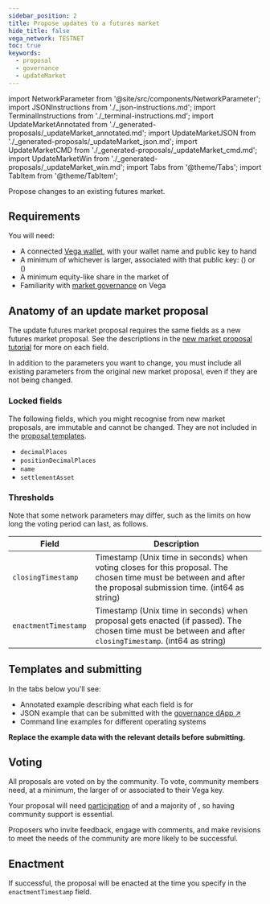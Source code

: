 ```yaml
---
sidebar_position: 2
title: Propose updates to a futures market
hide_title: false
vega_network: TESTNET
toc: true
keywords:
  - proposal
  - governance
  - updateMarket
---
```


import NetworkParameter from '@site/src/components/NetworkParameter';
import JSONInstructions from './_json-instructions.md';
import TerminalInstructions from './_terminal-instructions.md';
import UpdateMarketAnnotated from './_generated-proposals/_updateMarket_annotated.md';
import UpdateMarketJSON from './_generated-proposals/_updateMarket_json.md';
import UpdateMarketCMD from './_generated-proposals/_updateMarket_cmd.md';
import UpdateMarketWin from './_generated-proposals/_updateMarket_win.md';
import Tabs from '@theme/Tabs';
import TabItem from '@theme/TabItem';

Propose changes to an existing futures market.

## Requirements

You will need:
* A connected [Vega wallet](../../tools/vega-wallet/index.md), with your wallet name and public key to hand
* A minimum of whichever is larger, associated with that public key: <NetworkParameter frontMatter={frontMatter} param="governance.proposal.updateMarket.minProposerBalance" hideValue={true}/> (<NetworkParameter frontMatter={frontMatter} param="governance.proposal.updateMarket.minProposerBalance" hideName={true} formatter="governanceToken" suffix="tokens"/>) or <NetworkParameter frontMatter={frontMatter} param="spam.protection.proposal.min.tokens" hideValue={true}/> (<NetworkParameter frontMatter={frontMatter} param="spam.protection.proposal.min.tokens" hideName={true} formatter="governanceToken"  formatter="governanceToken" suffix="tokens"/>)
* A minimum equity-like share in the market of <NetworkParameter frontMatter={frontMatter} param="governance.proposal.updateMarket.minProposerEquityLikeShare" hideName={true} />
* Familiarity with [market governance](../../concepts/governance.md#market-governance) on Vega

## Anatomy of an update market proposal

The update futures market proposal requires the same fields as a new futures market proposal. See the descriptions in the [new market proposal tutorial](new-market-proposal.md#anatomy-of-a-market-proposal) for more on each field.

In addition to the parameters you want to change, you must include all existing parameters from the original new market proposal, even if they are not being changed.

### Locked fields

The following fields, which you might recognise from new market proposals, are immutable and cannot be changed. They are not included in the [proposal templates](#templates-and-submitting).

- `decimalPlaces`
- `positionDecimalPlaces`
- `name`
- `settlementAsset`

### Thresholds

Note that some network parameters may differ, such as the limits on how long the voting period can last, as follows.

| Field                 | Description           |
| --------------------- | -------------------------------------------------------------------------------------------------------------------------------------------------------------------------------------------------------------------------------------------------------------------------------------------------------------------------------------------------------------------------------------------------- |
| `closingTimestamp`    | Timestamp (Unix time in seconds) when voting closes for this proposal. The chosen time must be between <NetworkParameter frontMatter={frontMatter} param="governance.proposal.updateMarket.minClose" hideName={true} /> and <NetworkParameter frontMatter={frontMatter} param="governance.proposal.updateMarket.maxClose" hideName={true} /> after the proposal submission time. (int64 as string) |
| `enactmentTimestamp ` | Timestamp (Unix time in seconds) when proposal gets enacted (if passed). The chosen time must be between <NetworkParameter frontMatter={frontMatter} param="governance.proposal.updateMarket.minEnact" hideName={true} /> and <NetworkParameter frontMatter={frontMatter} param="governance.proposal.updateMarket.maxEnact" hideName={true} /> after `closingTimestamp`. (int64 as string)         |

## Templates and submitting
In the tabs below you'll see:

* Annotated example describing what each field is for
* JSON example that can be submitted with the [governance dApp ↗](https://governance.fairground.wtf/proposals/propose/raw)
* Command line examples for different operating systems

**Replace the example data with the relevant details before submitting.**

<Tabs groupId="updateMarket">
  <TabItem value="annotated" label="Annotated example">
    <UpdateMarketAnnotated />
  </TabItem>
  <TabItem value="json" label="Governance dApp (JSON)">
    <JSONInstructions />
    <UpdateMarketJSON />
  </TabItem>
  <TabItem value="cmd" label="Command line (Linux / OSX)">
    <TerminalInstructions />
    <UpdateMarketCMD />
  </TabItem>
  <TabItem value="win" label="Command line (Windows)">
    <TerminalInstructions />
    <UpdateMarketWin />
  </TabItem>
</Tabs>

## Voting
All proposals are voted on by the community. To vote, community members need, at a minimum, the larger of <NetworkParameter frontMatter={frontMatter} param="governance.proposal.updateMarket.minVoterBalance" formatter="governanceToken" suffix="tokens" hideName={true} /> or <NetworkParameter frontMatter={frontMatter} formatter="governanceToken" param="spam.protection.voting.min.tokens" suffix="tokens" hideName={true} /> associated to their Vega key.

Your proposal will need [participation](../../concepts/governance.md#how-the-outcome-is-calculated) of <NetworkParameter frontMatter={frontMatter} param="governance.proposal.updateMarket.requiredParticipation" formatter="percent" hideName={true} /> and a majority of <NetworkParameter frontMatter={frontMatter} param="governance.proposal.updateMarket.requiredMajority" formatter="percent" hideName={true} />, so having community support is essential. 

Proposers who invite feedback, engage with comments, and make revisions to meet the needs of the community are more likely to be successful.

## Enactment
If successful, the proposal will be enacted at the time you specify in the `enactmentTimestamp` field.